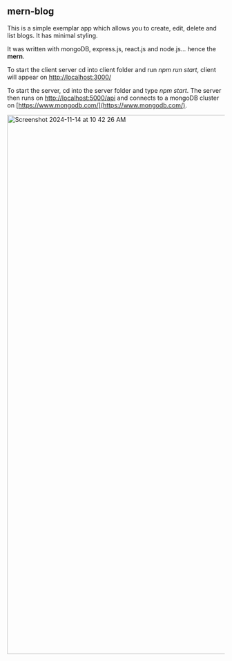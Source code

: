 mern-blog
---------

This is a simple exemplar app which allows you to create, edit, delete and list blogs. It has minimal styling.

It was written with mongoDB, express.js, react.js and node.js... hence the **mern**.

To start the client server cd into client folder and run _npm run start_, client will appear on [http://localhost:3000/](http://localhost:3000/)

To start the server, cd into the server folder and type _npm start_. The server then runs on [http://localhost:5000/api](http://localhost:5000/api) and connects to a mongoDB cluster on [https://www.mongodb.com/](https://www.mongodb.com/).

<img width="1245" alt="Screenshot 2024-11-14 at 10 42 26 AM" src="https://github.com/user-attachments/assets/52912841-f0fa-463b-90da-e996a0070905">

